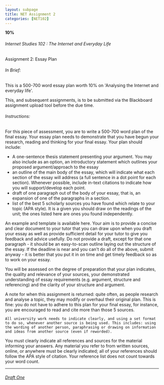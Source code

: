 ```yaml
---
layout: subpage
title: NET Assignment 2
categories: [NET102]
---
```

**10%**

###### Internet Studies 102 : The Internet and Everyday Life
  
Assignment 2: Essay Plan

###### In Brief:

This is a 500-700 word essay plan worth 10% on 'Analysing the Internet and everyday life'.

This, and subsequent assignments, is to be submitted via the Blackboard assignment upload tool before the due time.

###### Instructions:

For this piece of assessment, you are to write a 500-700 word plan of the final essay.
 Your essay plan needs to demonstrate that you have begun your research, reading and thinking for your final
 essay. Your plan should include:
- A one-sentence thesis statement presenting your argument. You may also include as an option, an introductory statement which outlines your proposed argument/approach to the essay
- an outline of the main body of the essay, which will indicate what each section of the essay will address (a full sentence in a dot point for each section). Whenever possible, include in-text citations to indicate how you will support/develop each point.
- draft of one paragraph out of the body of your essay, that is, an expansion of one of the paragraphs in a section.
- list of the best 5 scholarly sources you have found which relate to your topic (APA style). It is a given you should draw on the readings of the unit; the ones listed here are ones you found independently.

An example and template is available here. Your aim is to provide a concise and clear document to your tutor that you can draw upon when you draft your essay as well as provide sufficient detail for your tutor to give you feedback and advice usefully. Do not provide a draft, except for that one paragraph - it should be an easy-to-scan outline laying out the structure of the essay. If the deadline is near and you can't do all of the above, submit anyway - it is better that you put it in on time and get timely feedback so as to work on your essay.

You will be assessed on the degree of preparation that your plan indicates, the quality and relevance of your sources, your demonstrated understanding of essay requirements (e.g. argument, structure and referencing) and the clarity of your structure and argument.

A note for when this assignment is returned: quite often, as people research and analyse a topic, they may modify or overhaul their original plan. This is fine: you do not have to adhere to this plan for your final essay, for instance, you are encouraged to read and cite more than those 5 sources.

```
All university work needs to indicate clearly, and using a set format to do so, whenever another source is being used. This includes: using the wording of another person, paraphrasing or drawing on information and ideas from another source (even if reworded).
```

You must clearly indicate all references and sources for the material informing your answers. Any material you refer to from written sources, online, or anywhere must be clearly indicated; all of your references should follow the APA style of citation. Your reference list does not count towards your word count.

---
###### [Draft One](/uni/net102/a2/d1/)
